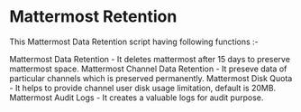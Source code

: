 # Mattermost Retention

This Mattermost Data Retention script having following functions :-

Mattermost Data Retention - It deletes mattermost after 15 days to preserve mattermost space.
Mattermost Channel Data Retention - It preseve data of particular channels which is preserved permanently.
Mattermost Disk Quota - It helps to provide channel user disk usage limitation, default is 20MB.
Mattermost Audit Logs - It creates a valuable logs for audit purpose.
